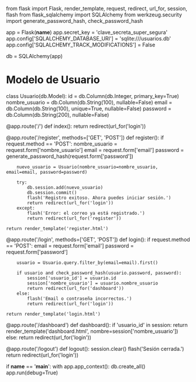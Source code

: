 from flask import Flask, render_template, request, redirect, url_for, session, flash
from flask_sqlalchemy import SQLAlchemy
from werkzeug.security import generate_password_hash, check_password_hash

app = Flask(__name__)
app.secret_key = 'clave_secreta_super_segura'
app.config['SQLALCHEMY_DATABASE_URI'] = 'sqlite:///usuarios.db'
app.config['SQLALCHEMY_TRACK_MODIFICATIONS'] = False

db = SQLAlchemy(app)

# Modelo de Usuario
class Usuario(db.Model):
    id = db.Column(db.Integer, primary_key=True)
    nombre_usuario = db.Column(db.String(100), nullable=False)
    email = db.Column(db.String(100), unique=True, nullable=False)
    password = db.Column(db.String(200), nullable=False)

@app.route('/')
def index():
    return redirect(url_for('login'))

@app.route('/register', methods=['GET', 'POST'])
def register():
    if request.method == 'POST':
        nombre_usuario = request.form['nombre_usuario']
        email = request.form['email']
        password = generate_password_hash(request.form['password'])

        nuevo_usuario = Usuario(nombre_usuario=nombre_usuario, email=email, password=password)

        try:
            db.session.add(nuevo_usuario)
            db.session.commit()
            flash('Registro exitoso. Ahora puedes iniciar sesión.')
            return redirect(url_for('login'))
        except:
            flash('Error: el correo ya está registrado.')
            return redirect(url_for('register'))

    return render_template('register.html')

@app.route('/login', methods=['GET', 'POST'])
def login():
    if request.method == 'POST':
        email = request.form['email']
        password = request.form['password']

        usuario = Usuario.query.filter_by(email=email).first()

        if usuario and check_password_hash(usuario.password, password):
            session['usuario_id'] = usuario.id
            session['nombre_usuario'] = usuario.nombre_usuario
            return redirect(url_for('dashboard'))
        else:
            flash('Email o contraseña incorrectos.')
            return redirect(url_for('login'))

    return render_template('login.html')

@app.route('/dashboard')
def dashboard():
    if 'usuario_id' in session:
        return render_template('dashboard.html', nombre=session['nombre_usuario'])
    else:
        return redirect(url_for('login'))

@app.route('/logout')
def logout():
    session.clear()
    flash('Sesión cerrada.')
    return redirect(url_for('login'))

if __name__ == '__main__':
    with app.app_context():
        db.create_all()
    app.run(debug=True)
    
